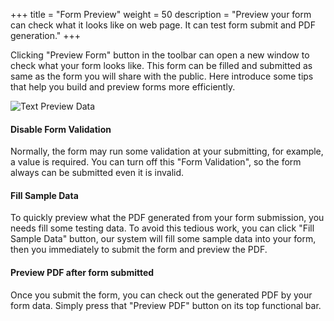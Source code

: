+++
title = "Form Preview"
weight = 50
description = "Preview your form can check what it looks like on web page. It can test form submit and PDF generation."
+++

Clicking "Preview Form" button in the toolbar can open a new window to check what your form looks like. This form can be filled and submitted as same as the form you will share with the public.  Here introduce some tips that help you build and preview forms more efficiently.

![Text Preview Data](/images/page/form/preview.png)


#### Disable Form Validation
Normally, the form may run some validation at your submitting, for example, a value is required. You can turn off this "Form Validation", so the form always can be submitted even it is invalid.


#### Fill Sample Data

To quickly preview what the PDF generated from your form submission, you needs fill some testing data. To avoid this tedious work, you can click "Fill Sample Data" button, our system will fill some sample data into your form, then you immediately to submit the form and preview the PDF.


#### Preview PDF after form submitted

Once you submit the form, you can check out the generated PDF by your form data. Simply press that "Preview PDF" button on its top functional bar.


